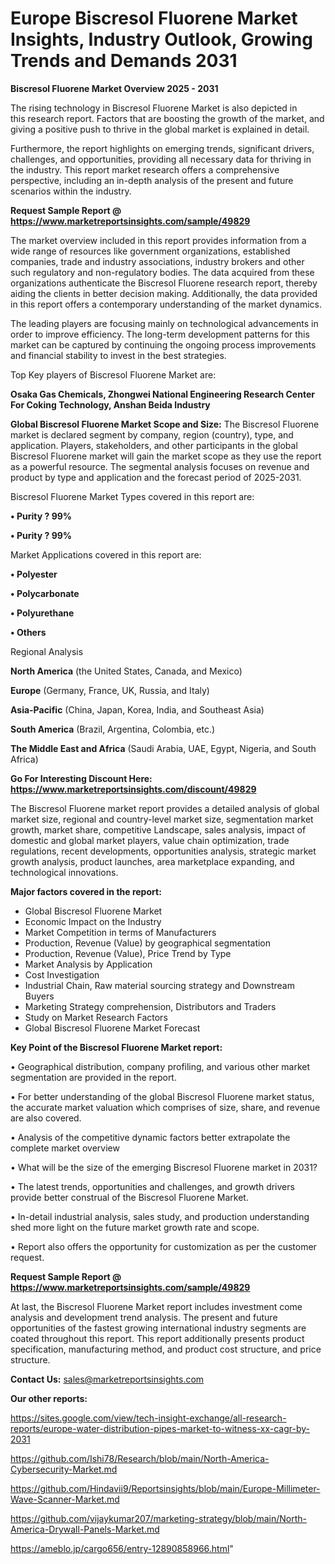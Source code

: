 # Europe Biscresol Fluorene Market Insights, Industry Outlook, Growing Trends and Demands 2031

<Strong> Biscresol Fluorene Market Overview 2025 - 2031</strong>

The rising technology in Biscresol Fluorene Market is also depicted in this research report. Factors that are boosting the growth of the market, and giving a positive push to thrive in the global market is explained in detail.

Furthermore, the report highlights on emerging trends, significant drivers, challenges, and opportunities, providing all necessary data for thriving in the industry. This report market research offers a comprehensive perspective, including an in-depth analysis of the present and future scenarios within the industry.

<strong>Request Sample Report @ <a href=https://www.marketreportsinsights.com/sample/49829>https://www.marketreportsinsights.com/sample/49829</a></strong>

The market overview included in this report provides information from a wide range of resources like government organizations, established companies, trade and industry associations, industry brokers and other such regulatory and non-regulatory bodies. The data acquired from these organizations authenticate the Biscresol Fluorene research report, thereby aiding the clients in better decision making. Additionally, the data provided in this report offers a contemporary understanding of the market dynamics.

The leading players are focusing mainly on technological advancements in order to improve efficiency. The long-term development patterns for this market can be captured by continuing the ongoing process improvements and financial stability to invest in the best strategies.

Top Key players of Biscresol Fluorene Market are:

<strong>Osaka Gas Chemicals, Zhongwei National Engineering Research Center For Coking Technology, Anshan Beida Industry</strong>

<strong><b>Global Biscresol Fluorene Market Scope and Size:</b></strong>
The Biscresol Fluorene market is declared segment by company, region (country), type, and application. Players, stakeholders, and other participants in the global Biscresol Fluorene market will gain the market scope as they use the report as a powerful resource. The segmental analysis focuses on revenue and product by type and application and the forecast period of 2025-2031.

Biscresol Fluorene Market Types covered in this report are:

<strong>•  Purity ? 99%

•  Purity ? 99%</strong>

Market Applications covered in this report are:

<strong>•  Polyester

•  Polycarbonate

•  Polyurethane

•  Others</strong> 

Regional Analysis

<strong>North America</strong> (the United States, Canada, and Mexico)

<strong>Europe</strong> (Germany, France, UK, Russia, and Italy)

<strong>Asia-Pacific</strong> (China, Japan, Korea, India, and Southeast Asia)

<strong>South America</strong> (Brazil, Argentina, Colombia, etc.)

<strong>The Middle East and Africa</strong> (Saudi Arabia, UAE, Egypt, Nigeria, and South Africa)

<strong>Go For Interesting Discount Here: <a href=https://www.marketreportsinsights.com/discount/49829>https://www.marketreportsinsights.com/discount/49829</a></strong>

The Biscresol Fluorene market report provides a detailed analysis of global market size, regional and country-level market size, segmentation market growth, market share, competitive Landscape, sales analysis, impact of domestic and global market players, value chain optimization, trade regulations, recent developments, opportunities analysis, strategic market growth analysis, product launches, area marketplace expanding, and technological innovations.

<strong><b>Major factors covered in the report:</b></strong>
<ul>
  <li>Global Biscresol Fluorene Market </li>
  <li>Economic Impact on the Industry</li>
  <li>Market Competition in terms of Manufacturers</li>
  <li>Production, Revenue (Value) by geographical segmentation</li>
  <li>Production, Revenue (Value), Price Trend by Type</li>
  <li>Market Analysis by Application</li>
  <li>Cost Investigation</li>
  <li>Industrial Chain, Raw material sourcing strategy and Downstream Buyers</li>
  <li>Marketing Strategy comprehension, Distributors and Traders</li>
  <li>Study on Market Research Factors</li>
  <li>Global Biscresol Fluorene Market Forecast</li>
</ul>

<strong><b>Key Point of the Biscresol Fluorene Market report:</b></strong>

• Geographical distribution, company profiling, and various other market segmentation are provided in the report.

• For better understanding of the global Biscresol Fluorene market status, the accurate market valuation which comprises of size, share, and revenue are also covered.

• Analysis of the competitive dynamic factors better extrapolate the complete market overview

• What will be the size of the emerging Biscresol Fluorene market in 2031?

• The latest trends, opportunities and challenges, and growth drivers provide better construal of the Biscresol Fluorene Market.

• In-detail industrial analysis, sales study, and production understanding shed more light on the future market growth rate and scope.

• Report also offers the opportunity for customization as per the customer request.

<strong>Request Sample Report @ <a href=https://www.marketreportsinsights.com/sample/49829>https://www.marketreportsinsights.com/sample/49829</a></strong>

At last, the Biscresol Fluorene Market report includes investment come analysis and development trend analysis. The present and future opportunities of the fastest growing international industry segments are coated throughout this report. This report additionally presents product specification, manufacturing method, and product cost structure, and price structure.

<strong>Contact Us:</strong>
sales@marketreportsinsights.com

<strong>Our other reports:</strong>

<a href=https://sites.google.com/view/tech-insight-exchange/all-research-reports/europe-water-distribution-pipes-market-to-witness-xx-cagr-by-2031>https://sites.google.com/view/tech-insight-exchange/all-research-reports/europe-water-distribution-pipes-market-to-witness-xx-cagr-by-2031</a>

<a href=https://github.com/Ishi78/Research/blob/main/North-America-Cybersecurity-Market.md>https://github.com/Ishi78/Research/blob/main/North-America-Cybersecurity-Market.md</a>

<a href=https://github.com/Hindavii9/Reportsinsights/blob/main/Europe-Millimeter-Wave-Scanner-Market.md>https://github.com/Hindavii9/Reportsinsights/blob/main/Europe-Millimeter-Wave-Scanner-Market.md</a>

<a href=https://github.com/vijaykumar207/marketing-strategy/blob/main/North-America-Drywall-Panels-Market.md>https://github.com/vijaykumar207/marketing-strategy/blob/main/North-America-Drywall-Panels-Market.md</a>

<a href=https://ameblo.jp/cargo656/entry-12890858966.html>https://ameblo.jp/cargo656/entry-12890858966.html</a>"

